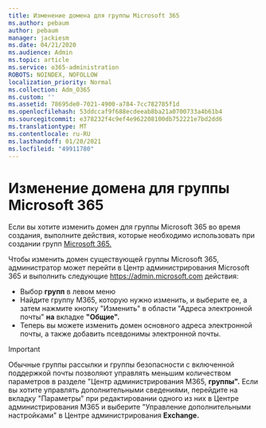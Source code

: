```yaml
---
title: Изменение домена для группы Microsoft 365
ms.author: pebaum
author: pebaum
manager: jackiesm
ms.date: 04/21/2020
ms.audience: Admin
ms.topic: article
ms.service: o365-administration
ROBOTS: NOINDEX, NOFOLLOW
localization_priority: Normal
ms.collection: Adm_O365
ms.custom: ''
ms.assetid: 78695de0-7021-4900-a784-7cc782785f1d
ms.openlocfilehash: 53ddccaf9f688ecdeeab8ba21a0700733a4b61b4
ms.sourcegitcommit: e378232f4c9ef4e962208100db752221e7bd2dd6
ms.translationtype: MT
ms.contentlocale: ru-RU
ms.lasthandoff: 01/20/2021
ms.locfileid: "49911780"
---
```

# <a name="change-the-domain-for-a-microsoft-365-group"></a>Изменение домена для группы Microsoft 365

Если вы хотите изменить домен для группы Microsoft 365 во время создания, выполните действия, которые необходимо использовать при создании групп [Microsoft 365.](https://docs.microsoft.com/microsoft-365/admin/create-groups/choose-domain-to-create-groups)

Чтобы изменить домен существующей группы Microsoft 365, администратор может перейти в Центр администрирования Microsoft 365 и выполнить следующие https://admin.microsoft.com действия:

- Выбор **групп** в левом меню
- Найдите группу M365, которую нужно изменить,  и выберите ее, а затем нажмите кнопку "Изменить" в области "Адреса электронной почты" **на** вкладке **"Общие".**
- Теперь вы можете изменить домен основного адреса электронной почты, а также добавить псевдонимы электронной почты.

> [!IMPORTANT]
> Обычные группы рассылки и группы безопасности с включенной поддержкой почты позволяют управлять меньшим количеством параметров в разделе "Центр администрирования M365, **группы".** Если вы хотите управлять дополнительными сведениями, перейдите на вкладку "Параметры" при редактировании одного из них в Центре администрирования M365 и выберите "Управление дополнительными настройками" в Центре администрирования **Exchange.** 